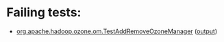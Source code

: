 # Failing tests: 

 * [org.apache.hadoop.ozone.om.TestAddRemoveOzoneManager](hadoop-ozone/integration-test/org.apache.hadoop.ozone.om.TestAddRemoveOzoneManager.txt) ([output](hadoop-ozone/integration-test/org.apache.hadoop.ozone.om.TestAddRemoveOzoneManager-output.txt))
